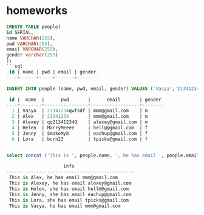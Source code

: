 # homeworks

```sql
CREATE TABLE people(
id SERIAL,
name VARCHAR(255),
pwd VARCHAR(255),
email VARCHAR(255),
gender varchar(255)
);
```sql
 id | name | pwd | email | gender
----+------+-----+-------+--------
```
```sql
INSERT INTO people (name, pwd, email, gender) VALUES ('Vasya','21341234qwfsdf','mmm@gmail.com','m'),('Alex','21341234','mmm@gmail.com','m'),('Alexey','qq21341234Q','alexey@gmail.com','m'),('Helen','MarryMeeee','hell@@gmail.com','f'),('Jenny','SmakeMyb','eachup@gmail.com','f'),('Lora','burn23','tpicks@gmail.com','f') ;

 id |  name  |      pwd       |      email       | gender
----+--------+----------------+------------------+--------
  1 | Vasya  | 21341234qwfsdf | mmm@gmail.com    | m
  2 | Alex   | 21341234       | mmm@gmail.com    | m
  3 | Alexey | qq21341234Q    | alexey@gmail.com | m
  4 | Helen  | MarryMeeee     | hell@@gmail.com  | f
  5 | Jenny  | SmakeMyb       | eachup@gmail.com | f
  6 | Lora   | burn23         | tpicks@gmail.com | f
```
```sql

select concat ('This is ', people.name, ', he has email ', people.email) as info from people where gender = 'm' union select concat ('This is ', people.name, ', she has email ', people.email) from people where gender = 'f';

                     info
-----------------------------------------------
 This is Alex, he has email mmm@gmail.com
 This is Alexey, he has email alexey@gmail.com
 This is Helen, she has email hell@@gmail.com
 This is Jenny, she has email eachup@gmail.com
 This is Lora, she has email tpicks@gmail.com
 This is Vasya, he has email mmm@gmail.com

````
